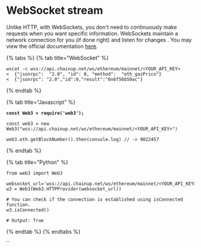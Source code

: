 # WebSocket stream

Unlike HTTP, with WebSockets, you don't need to continuously make requests when you want specific information. WebSockets maintain a network connection for you (if done right) and listen for changes . You may view the official documentation [here](https://ethereum.org/ml/developers/tutorials/using-websockets/).&#x20;

{% tabs %}
{% tab title="WebSocket" %}
```
wscat -c wss://api.chainup.net/ws/ethereum/mainnet/<YOUR_API_KEY>
<  {"jsonrpc":  "2.0", "id": 0, "method":  "eth_gasPrice"}
<  {"jsonrpc": "2.0","id":0,"result":"0x6f56b59ac"}
```
{% endtab %}

{% tab title="Javascript" %}
<pre><code><strong>const Web3 = require('web3');
</strong>
const web3 = new Web3("wss://api.chainup.net/ws/ethereum/mainnet/&#x3C;YOUR_API_KEY>")

web3.eth.getBlockNumber().then(console.log) // -> 9022457
</code></pre>
{% endtab %}

{% tab title="Python" %}
```
from web3 import Web3

websocket_url='wss://api.chainup.net/ws/ethereum/mainnet/<YOUR_API_KEY>'
w3 = Web3(Web3.HTTPProvider(websocket_url))

# You can check if the connection is established using isConnected function.
w3.isConnected()

# Output: True
```
{% endtab %}
{% endtabs %}

``
